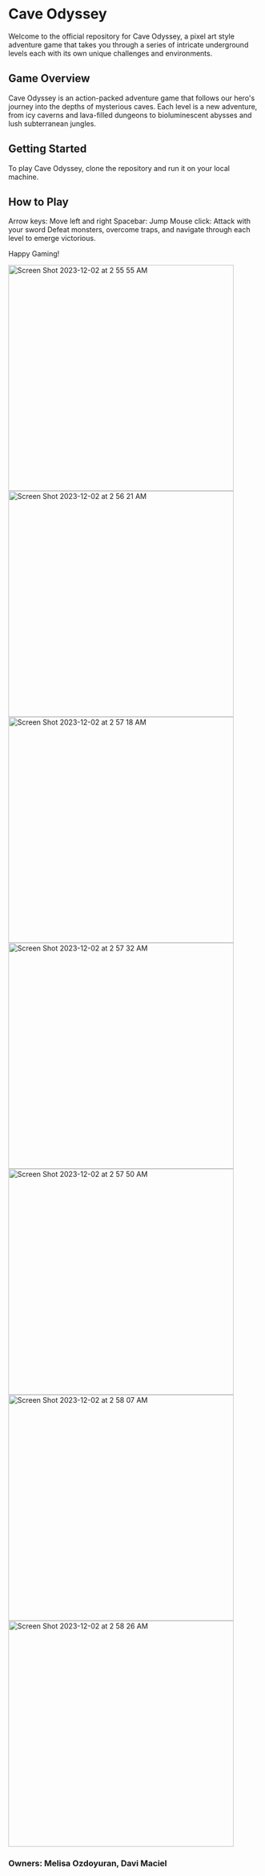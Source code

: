 <h1 align="left">Cave Odyssey</h1>

Welcome to the official repository for Cave Odyssey, a pixel art style adventure game that takes you through a series of intricate underground levels each with its own unique challenges and environments.

## Game Overview

Cave Odyssey is an action-packed adventure game that follows our hero's journey into the depths of mysterious caves. Each level is a new adventure, from icy caverns and lava-filled dungeons to bioluminescent abysses and lush subterranean jungles.

## Getting Started
To play Cave Odyssey, clone the repository and run it on your local machine.

## How to Play
Arrow keys: Move left and right
Spacebar: Jump
Mouse click: Attack with your sword
Defeat monsters, overcome traps, and navigate through each level to emerge victorious.

Happy Gaming!

<img width="450" alt="Screen Shot 2023-12-02 at 2 55 55 AM" src="https://github.com/melisaozdoyuran2001/Castle-Odyssey/assets/123209674/dfb93833-788c-4714-a15e-03afd1c40d77">

<img width="450" alt="Screen Shot 2023-12-02 at 2 56 21 AM" src="https://github.com/melisaozdoyuran2001/Castle-Odyssey/assets/123209674/b1fda403-0d05-47fa-b891-f3bd2b942289">
<img width="450" alt="Screen Shot 2023-12-02 at 2 57 18 AM" src="https://github.com/melisaozdoyuran2001/Castle-Odyssey/assets/123209674/78c6d884-3c7b-4c83-81d8-1b9d32379bef">
<img width="450" alt="Screen Shot 2023-12-02 at 2 57 32 AM" src="https://github.com/melisaozdoyuran2001/Castle-Odyssey/assets/123209674/9a94881c-c32a-4277-835a-9cb55af6c729">
<img width="450" alt="Screen Shot 2023-12-02 at 2 57 50 AM" src="https://github.com/melisaozdoyuran2001/Castle-Odyssey/assets/123209674/69fb31b4-ad90-475e-9a16-a60a2cc1b78e">
<img width="450" alt="Screen Shot 2023-12-02 at 2 58 07 AM" src="https://github.com/melisaozdoyuran2001/Castle-Odyssey/assets/123209674/a5a0a384-0703-471d-a6b0-7554cea6795f">
<img width="450" alt="Screen Shot 2023-12-02 at 2 58 26 AM" src="https://github.com/melisaozdoyuran2001/Castle-Odyssey/assets/123209674/1cab8c48-badc-483b-b3f0-7ab2c533c5da">




### Owners: Melisa Ozdoyuran, Davi Maciel 

